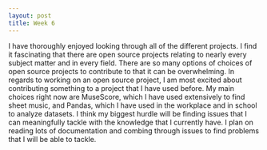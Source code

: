 ```yaml
---
layout: post
title: Week 6
---
```


I have thoroughly enjoyed looking through all of the different projects. I find it fascinating that there are open source projects relating to nearly every subject matter and in every field. There are so many options of choices of open source projects to contribute to that it can be overwhelming. In regards to working on an open source project, I am most excited about contributing something to a project that I have used before. My main choices right now are MuseScore, which I have used extensively to find sheet music, and Pandas, which I have used in the workplace and in school to analyze datasets. I think my biggest hurdle will be finding issues that I can meaningfully tackle with the knowledge that I currently have. I plan on reading lots of documentation and combing through issues to find problems that I will be able to tackle.